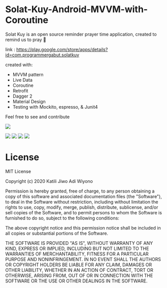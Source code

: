 # Solat-Kuy-Android-MVVM-with-Coroutine

Solat Kuy is an open source reminder prayer time application, created to remind us to pray 🌙

link : https://play.google.com/store/apps/details?id=com.programmergabut.solatkuy

created with: 
- MVVM pattern 
- Live Data 
- Coroutine
- Retrofit 
- Dagger 2
- Material Design 
- Testing with Mockito, espresso, & Junit4

Feel free to see and contribute

![](https://camo.githubusercontent.com/e1459518188f17c1fa6a30570ca5d21530975f9e/68747470733a2f2f646576656c6f7065722e616e64726f69642e636f6d2f746f7069632f6c69627261726965732f6172636869746563747572652f696d616765732f66696e616c2d6172636869746563747572652e706e67)

![](https://firebasestorage.googleapis.com/v0/b/personalwebsite-cbad4.appspot.com/o/screenshoot%2F1.jpg?alt=media&token=14fcf879-050d-4f1f-9678-67794032b823)
![](https://firebasestorage.googleapis.com/v0/b/personalwebsite-cbad4.appspot.com/o/screenshoot%2F2.jpg?alt=media&token=e481333e-e37d-495d-98e5-c814dc70b401)
![](https://firebasestorage.googleapis.com/v0/b/personalwebsite-cbad4.appspot.com/o/screenshoot%2F3.jpg?alt=media&token=53976c10-a36c-49d1-bc9d-dbef0a0761d0)
![](https://firebasestorage.googleapis.com/v0/b/personalwebsite-cbad4.appspot.com/o/screenshoot%2F4.jpg?alt=media&token=bcc1eb3f-8e6d-4195-b299-c4347e4d458d)

# License
MIT License

Copyright (c) 2020 Katili Jiwo Adi Wiyono

Permission is hereby granted, free of charge, to any person obtaining a copy
of this software and associated documentation files (the "Software"), to deal
in the Software without restriction, including without limitation the rights
to use, copy, modify, merge, publish, distribute, sublicense, and/or sell
copies of the Software, and to permit persons to whom the Software is
furnished to do so, subject to the following conditions:

The above copyright notice and this permission notice shall be included in all
copies or substantial portions of the Software.

THE SOFTWARE IS PROVIDED "AS IS", WITHOUT WARRANTY OF ANY KIND, EXPRESS OR
IMPLIED, INCLUDING BUT NOT LIMITED TO THE WARRANTIES OF MERCHANTABILITY,
FITNESS FOR A PARTICULAR PURPOSE AND NONINFRINGEMENT. IN NO EVENT SHALL THE
AUTHORS OR COPYRIGHT HOLDERS BE LIABLE FOR ANY CLAIM, DAMAGES OR OTHER
LIABILITY, WHETHER IN AN ACTION OF CONTRACT, TORT OR OTHERWISE, ARISING FROM,
OUT OF OR IN CONNECTION WITH THE SOFTWARE OR THE USE OR OTHER DEALINGS IN THE
SOFTWARE.

